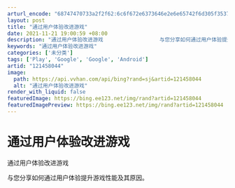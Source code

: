 ```yaml
---
arturl_encode: "68747470733a2f2f62:6c6f672e6373646e2e6e65742f6d305f35373534363938362f:61727469636c652f64657461696c732f313231343538303434"
layout: post
title: "通过用户体验改进游戏"
date: 2021-11-21 19:00:59 +08:00
description: "通过用户体验改进游戏                  与您分享如何通过用户体验提升游戏性能及其原因"
keywords: "通过用户体验改进游戏"
categories: ['未分类']
tags: ['Play', 'Google', 'Google', 'Android']
artid: "121458044"
image:
  path: https://api.vvhan.com/api/bing?rand=sj&artid=121458044
  alt: "通过用户体验改进游戏"
render_with_liquid: false
featuredImage: https://bing.ee123.net/img/rand?artid=121458044
featuredImagePreview: https://bing.ee123.net/img/rand?artid=121458044
---
```


# 通过用户体验改进游戏

通过用户体验改进游戏

与您分享如何通过用户体验提升游戏性能及其原因。